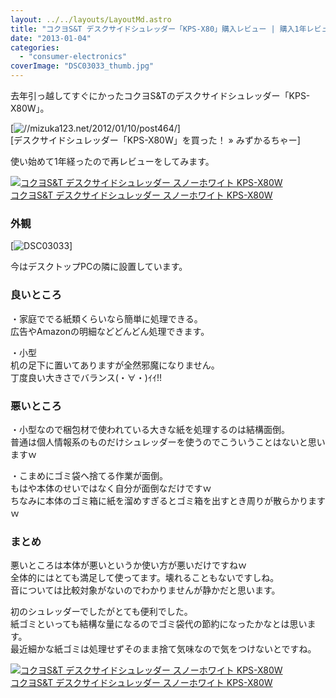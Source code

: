```yaml
---
layout: ../../layouts/LayoutMd.astro
title: "コクヨS&T デスクサイドシュレッダー「KPS-X80」購入レビュー | 購入1年レビュー"
date: "2013-01-04"
categories: 
  - "consumer-electronics"
coverImage: "DSC03033_thumb.jpg"
---
```


去年引っ越してすぐにかったコクヨS&Tのデスクサイドシュレッダー「KPS-X80W」。

[![//mizuka123.net/2012/01/10/post464/](http://capture.heartrails.com/200x150/cool/1357295747365?//mizuka123.net/2012/01/10/post464/ "デスクサイドシュレッダー「KPS-X80W」を買った！ » みずかるちゃー")]  
[デスクサイドシュレッダー「KPS-X80W」を買った！ » みずかるちゃー]

使い始めて1年経ったので再レビューをしてみます。

[![コクヨS&T デスクサイドシュレッダー <RELISH> スノーホワイト KPS-X80W](/wp/images/31rUR6nSKUL._SL160_.jpg)  
コクヨS&T デスクサイドシュレッダー スノーホワイト KPS-X80W  
](https://www.amazon.co.jp/exec/obidos/ASIN/B001MSQWJC/mizuka123-22/ref=nosim)

### 外観

[![DSC03033](/wp/images/DSC03033_thumb.jpg "DSC03033")]

今はデスクトップPCの隣に設置しています。

### 良いところ

・家庭ででる紙類くらいなら簡単に処理できる。  
広告やAmazonの明細などどんどん処理できます。

・小型  
机の足下に置いてありますが全然邪魔になりません。  
丁度良い大きさでバランス(・∀・)ｲｲ!!

### 悪いところ

・小型なので梱包材で使われている大きな紙を処理するのは結構面倒。  
普通は個人情報系のものだけシュレッダーを使うのでこういうことはないと思いますｗ

・こまめにゴミ袋へ捨てる作業が面倒。  
もはや本体のせいではなく自分が面倒なだけですｗ  
ちなみに本体のゴミ箱に紙を溜めすぎるとゴミ箱を出すとき周りが散らかりますｗ

### まとめ

悪いところは本体が悪いというか使い方が悪いだけですねｗ  
全体的にはとても満足して使ってます。壊れることもないですしね。  
音については比較対象がないのでわかりませんが静かだと思います。

初のシュレッダーでしたがとても便利でした。  
紙ゴミといっても結構な量になるのでゴミ袋代の節約になったかなとは思います。  
最近細かな紙ゴミは処理せずそのまま捨て気味なので気をつけないとですね。

[![コクヨS&T デスクサイドシュレッダー <RELISH> スノーホワイト KPS-X80W](/wp/images/31rUR6nSKUL._SL160_.jpg)  
コクヨS&T デスクサイドシュレッダー スノーホワイト KPS-X80W  
](https://www.amazon.co.jp/exec/obidos/ASIN/B001MSQWJC/mizuka123-22/ref=nosim)
